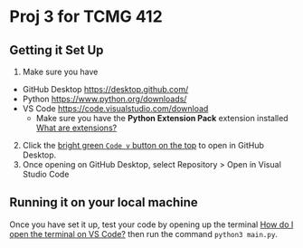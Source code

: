 # Proj 3 for TCMG 412

## Getting it Set Up

1. Make sure you have

- GitHub Desktop <https://desktop.github.com/>
- Python <https://www.python.org/downloads/>
- VS Code <https://code.visualstudio.com/download>
  - Make sure you have the **Python Extension Pack** extension installed [What are extensions?](https://code.visualstudio.com/docs/editor/extension-marketplace#_install-an-extension)

2. Click the [bright green `Code v` button on the top](x-github-client://openRepo/https://github.com/Group-0/aws-python) to open in GitHub Desktop.
3. Once opening on GitHub Desktop, select Repository > Open in Visual Studio Code

## Running it on your local machine

Once you have set it up, test your code by opening up the terminal [How do I open the terminal on VS Code?](https://code.visualstudio.com/docs/terminal/basics#:~:text=Use%20the%20View%20%3E%20Terminal%20menu,the%20View%3A%20Toggle%20Terminal%20command.) then run the command `python3 main.py`.
